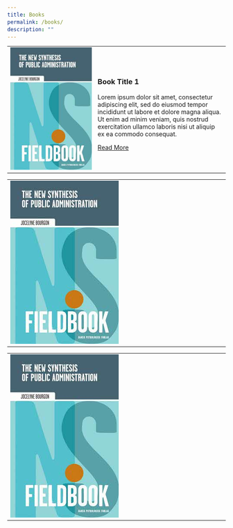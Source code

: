 ```yaml
---
title: Books
permalink: /books/
description: ""
---
```

<style>
	.books
	{
	width:40%;
	}
	
	
	

	
</style>


<table>
<tbody>
<tr>	
<td class="books">	
<img src="/images/Ethos_Images/Ethos_Digital_Issue_01/The_New_Synthesis_Of_Public_Administration_Fieldbook.jpg">	
</td>

<td class="description">
	<h3>Book Title 1</h3>	
	<p>Lorem ipsum dolor sit amet, consectetur adipiscing elit, sed do eiusmod tempor incididunt ut labore et dolore magna aliqua. Ut enim ad minim veniam, quis nostrud exercitation ullamco laboris nisi ut aliquip ex ea commodo consequat. </p>
<a href="#">Read More</a>	
</td>

		
	

		
</tr>
</tbody>
</table>
	

<table>
<tbody>
<tr>
		
<td class="books">
<img src="/images/Ethos_Images/Ethos_Digital_Issue_01/The_New_Synthesis_Of_Public_Administration_Fieldbook.jpg">
</td>


		
</tr>
</tbody>
</table>



<table>
<tbody>
<tr>
		
<td class="books">
<img src="/images/Ethos_Images/Ethos_Digital_Issue_01/The_New_Synthesis_Of_Public_Administration_Fieldbook.jpg">
	</td>

		
</tr>
</tbody>
</table>


<div id="formore">
	</div>